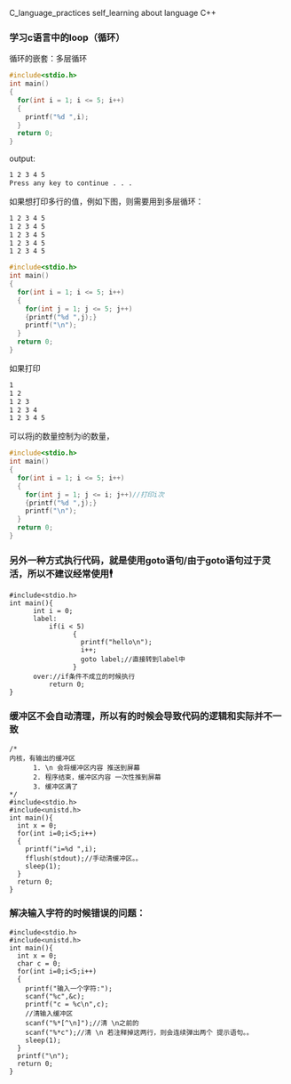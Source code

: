 C_language_practices
self_learning about language C++
### 学习c语言中的loop（循环）
循环的嵌套：多层循环
```c
#include<stdio.h>
int main()
{
  for(int i = 1; i <= 5; i++)
  {
    printf("%d ",i);
  }
  return 0;
}
```
output:
```bash
1 2 3 4 5
Press any key to continue . . .
```
如果想打印多行的值，例如下图，则需要用到多层循环：
```bash
1 2 3 4 5
1 2 3 4 5
1 2 3 4 5
1 2 3 4 5
1 2 3 4 5
```
```c
#include<stdio.h>
int main()
{
  for(int i = 1; i <= 5; i++)
  {
    for(int j = 1; j <= 5; j++)
    {printf("%d ",j);}
    printf("\n");
  }
  return 0;
}
```
如果打印
```bash
1
1 2
1 2 3
1 2 3 4
1 2 3 4 5
```
可以将j的数量控制为i的数量，
```c
#include<stdio.h>
int main()
{
  for(int i = 1; i <= 5; i++)
  {
    for(int j = 1; j <= i; j++)//打印i次
    {printf("%d ",j);}
    printf("\n");
  }
  return 0;
}
```
### 另外一种方式执行代码，就是使用goto语句/由于goto语句过于灵活，所以不建议经常使用🕴
```
#include<stdio.h>
int main(){
      int i = 0;
      label:
          if(i < 5)
                {
                  printf("hello\n");
                  i++;
                  goto label;//直接转到label中
                }
      over://if条件不成立的时候执行
          return 0;
}
```
### 缓冲区不会自动清理，所以有的时候会导致代码的逻辑和实际并不一致
```
/*
内核，有输出的缓冲区
      1. \n 会将缓冲区内容 推送到屏幕
      2. 程序结束，缓冲区内容 一次性推到屏幕
      3. 缓冲区满了
*/
#include<stdio.h>
#include<unistd.h>
int main(){
  int x = 0;
  for(int i=0;i<5;i++)
  {
    printf("i=%d ",i);
    fflush(stdout);//手动清缓冲区。。
    sleep(1);
  }
  return 0;
}
```
### 解决输入字符的时候错误的问题：
```
#include<stdio.h>
#include<unistd.h>
int main(){
  int x = 0;
  char c = 0;
  for(int i=0;i<5;i++)
  {
    printf("输入一个字符:");
    scanf("%c",&c);
    printf("c = %c\n",c);
    //清输入缓冲区
    scanf("%*[^\n]");//清 \n之前的
    scanf("%*c");//清 \n 若注释掉这两行，则会连续弹出两个 提示语句。。
    sleep(1);
  }
  printf("\n");
  return 0;
}
```
